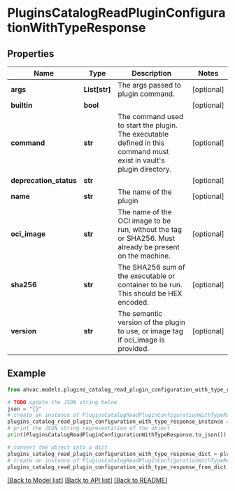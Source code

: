 # PluginsCatalogReadPluginConfigurationWithTypeResponse


## Properties

Name | Type | Description | Notes
------------ | ------------- | ------------- | -------------
**args** | **List[str]** | The args passed to plugin command. | [optional] 
**builtin** | **bool** |  | [optional] 
**command** | **str** | The command used to start the plugin. The executable defined in this command must exist in vault&#39;s plugin directory. | [optional] 
**deprecation_status** | **str** |  | [optional] 
**name** | **str** | The name of the plugin | [optional] 
**oci_image** | **str** | The name of the OCI image to be run, without the tag or SHA256. Must already be present on the machine. | [optional] 
**sha256** | **str** | The SHA256 sum of the executable or container to be run. This should be HEX encoded. | [optional] 
**version** | **str** | The semantic version of the plugin to use, or image tag if oci_image is provided. | [optional] 

## Example

```python
from ahvac.models.plugins_catalog_read_plugin_configuration_with_type_response import PluginsCatalogReadPluginConfigurationWithTypeResponse

# TODO update the JSON string below
json = "{}"
# create an instance of PluginsCatalogReadPluginConfigurationWithTypeResponse from a JSON string
plugins_catalog_read_plugin_configuration_with_type_response_instance = PluginsCatalogReadPluginConfigurationWithTypeResponse.from_json(json)
# print the JSON string representation of the object
print(PluginsCatalogReadPluginConfigurationWithTypeResponse.to_json())

# convert the object into a dict
plugins_catalog_read_plugin_configuration_with_type_response_dict = plugins_catalog_read_plugin_configuration_with_type_response_instance.to_dict()
# create an instance of PluginsCatalogReadPluginConfigurationWithTypeResponse from a dict
plugins_catalog_read_plugin_configuration_with_type_response_from_dict = PluginsCatalogReadPluginConfigurationWithTypeResponse.from_dict(plugins_catalog_read_plugin_configuration_with_type_response_dict)
```
[[Back to Model list]](../README.md#documentation-for-models) [[Back to API list]](../README.md#documentation-for-api-endpoints) [[Back to README]](../README.md)


